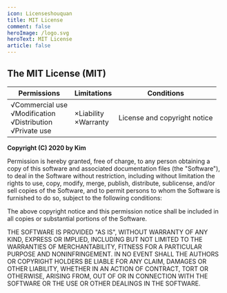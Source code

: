 ```yaml
---
icon: Licenseshouquan
title: MIT License
comment: false
heroImage: /logo.svg
heroText: MIT License
article: false
---
```


## The MIT License (MIT)

| Permissions    | Limitations|Conditions | 
|----------------|--------------|-----------|
|√Commercial use<br>√Modification<br>√Distribution<br>√Private use|×Liability<br>×Warranty | License and copyright notice|

**Copyright (C) 2020 by Kim**

Permission is hereby granted, free of charge, to any person obtaining a copy
of this software and associated documentation files (the "Software"), to deal
in the Software without restriction, including without limitation the rights
to use, copy, modify, merge, publish, distribute, sublicense, and/or sell
copies of the Software, and to permit persons to whom the Software is
furnished to do so, subject to the following conditions:

The above copyright notice and this permission notice shall be included in
all copies or substantial portions of the Software.

THE SOFTWARE IS PROVIDED "AS IS", WITHOUT WARRANTY OF ANY KIND, EXPRESS OR
IMPLIED, INCLUDING BUT NOT LIMITED TO THE WARRANTIES OF MERCHANTABILITY,
FITNESS FOR A PARTICULAR PURPOSE AND NONINFRINGEMENT. IN NO EVENT SHALL THE
AUTHORS OR COPYRIGHT HOLDERS BE LIABLE FOR ANY CLAIM, DAMAGES OR OTHER
LIABILITY, WHETHER IN AN ACTION OF CONTRACT, TORT OR OTHERWISE, ARISING FROM,
OUT OF OR IN CONNECTION WITH THE SOFTWARE OR THE USE OR OTHER DEALINGS IN
THE SOFTWARE.
